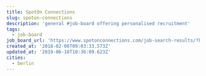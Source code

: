 ```yaml
---
title: SpotOn Connections
slug: spoton-connections
description: 'general #job-board offering personalised recruitment'
tags:
  - job-board
job_board_url: 'https://www.spotonconnections.com/job-search-results/?keyword&location=Berlin'
created_at: '2018-02-06T09:03:33.573Z'
updated_at: '2019-06-16T10:36:09.623Z'
cities:
  - berlin
---
```


